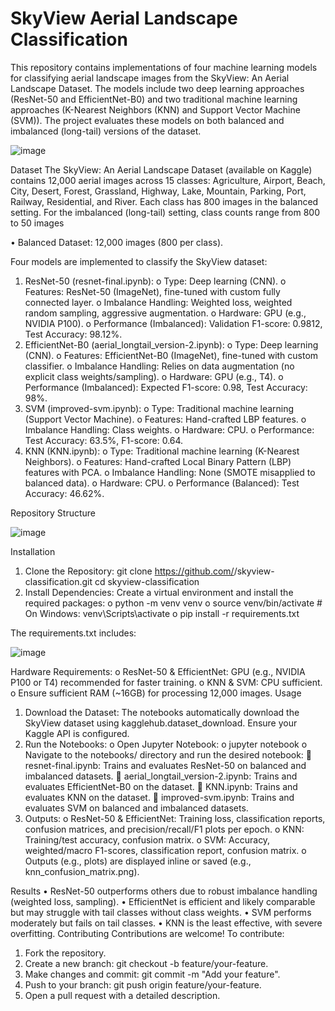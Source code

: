# SkyView Aerial Landscape Classification

This repository contains implementations of four machine learning models for classifying aerial landscape images from the SkyView: An Aerial Landscape Dataset. The models include two deep learning approaches (ResNet-50 and EfficientNet-B0) and two traditional machine learning approaches (K-Nearest Neighbors (KNN) and Support Vector Machine (SVM)). The project evaluates these models on both balanced and imbalanced (long-tail) versions of the dataset.

![image](https://github.com/user-attachments/assets/596cb577-4efd-4079-8636-9b1a8c8d55a1)

Dataset
The SkyView: An Aerial Landscape Dataset (available on Kaggle) contains 12,000 aerial images across 15 classes: Agriculture, Airport, Beach, City, Desert, Forest, Grassland, Highway, Lake, Mountain, Parking, Port, Railway, Residential, and River. Each class has 800 images in the balanced setting. For the imbalanced (long-tail) setting, class counts range from 800 to 50 images 

•	Balanced Dataset: 12,000 images (800 per class).

Four models are implemented to classify the SkyView dataset:
1.	ResNet-50 (resnet-final.ipynb):
o	Type: Deep learning (CNN).
o	Features: ResNet-50 (ImageNet), fine-tuned with custom fully connected layer.
o	Imbalance Handling: Weighted loss, weighted random sampling, aggressive augmentation.
o	Hardware: GPU (e.g., NVIDIA P100).
o	Performance (Imbalanced): Validation F1-score: 0.9812, Test Accuracy: 98.12%.
2.	EfficientNet-B0 (aerial_longtail_version-2.ipynb):
o	Type: Deep learning (CNN).
o	Features: EfficientNet-B0 (ImageNet), fine-tuned with custom classifier.
o	Imbalance Handling: Relies on data augmentation (no explicit class weights/sampling).
o	Hardware: GPU (e.g., T4).
o	Performance (Imbalanced): Expected F1-score: 0.98, Test Accuracy: 98%.
3.	SVM (improved-svm.ipynb):
o	Type: Traditional machine learning (Support Vector Machine).
o	Features: Hand-crafted LBP features.
o	Imbalance Handling: Class weights.
o	Hardware: CPU.
o	Performance: Test Accuracy: 63.5%, F1-score: 0.64.
4.	KNN (KNN.ipynb):
o	Type: Traditional machine learning (K-Nearest Neighbors).
o	Features: Hand-crafted Local Binary Pattern (LBP) features with PCA.
o	Imbalance Handling: None (SMOTE misapplied to balanced data).
o	Hardware: CPU.
o	Performance (Balanced): Test Accuracy: 46.62%.

Repository Structure

![image](https://github.com/user-attachments/assets/8d683e45-e17b-4aee-a7a5-0b48bf299c15)


Installation
1.	Clone the Repository:
git clone https://github.com/<your-username>/skyview-classification.git
cd skyview-classification
2.	Install Dependencies:
Create a virtual environment and install the required packages:
o	python -m venv venv
o	source venv/bin/activate  # On Windows: venv\\Scripts\\activate
o	pip install -r requirements.txt

The requirements.txt includes:

![image](https://github.com/user-attachments/assets/cb280fc2-3a75-447d-aa64-96ec981c4a9a)


Hardware Requirements:
o	ResNet-50 & EfficientNet: GPU (e.g., NVIDIA P100 or T4) recommended for faster training.
o	KNN & SVM: CPU sufficient.
o	Ensure sufficient RAM (~16GB) for processing 12,000 images.
Usage
1.	Download the Dataset:
The notebooks automatically download the SkyView dataset using kagglehub.dataset_download. Ensure your Kaggle API is configured.
2.	Run the Notebooks:
o	Open Jupyter Notebook:
o	jupyter notebook
o	Navigate to the notebooks/ directory and run the desired notebook:
	resnet-final.ipynb: Trains and evaluates ResNet-50 on balanced and imbalanced datasets.
	aerial_longtail_version-2.ipynb: Trains and evaluates EfficientNet-B0 on the dataset.
	KNN.ipynb: Trains and evaluates KNN on the dataset.
	improved-svm.ipynb: Trains and evaluates SVM on balanced and imbalanced datasets.
3.	Outputs:
o	ResNet-50 & EfficientNet: Training loss, classification reports, confusion matrices, and precision/recall/F1 plots per epoch.
o	KNN: Training/test accuracy, confusion matrix.
o	SVM: Accuracy, weighted/macro F1-scores, classification report, confusion matrix.
o	Outputs (e.g., plots) are displayed inline or saved (e.g., knn_confusion_matrix.png).

Results
•	ResNet-50 outperforms others due to robust imbalance handling (weighted loss, sampling).
•	EfficientNet is efficient and likely comparable but may struggle with tail classes without class weights.
•	SVM performs moderately but fails on tail classes.
•	KNN is the least effective, with severe overfitting.
Contributing
Contributions are welcome! To contribute:
1.	Fork the repository.
2.	Create a new branch: git checkout -b feature/your-feature.
3.	Make changes and commit: git commit -m "Add your feature".
4.	Push to your branch: git push origin feature/your-feature.
5.	Open a pull request with a detailed description.
